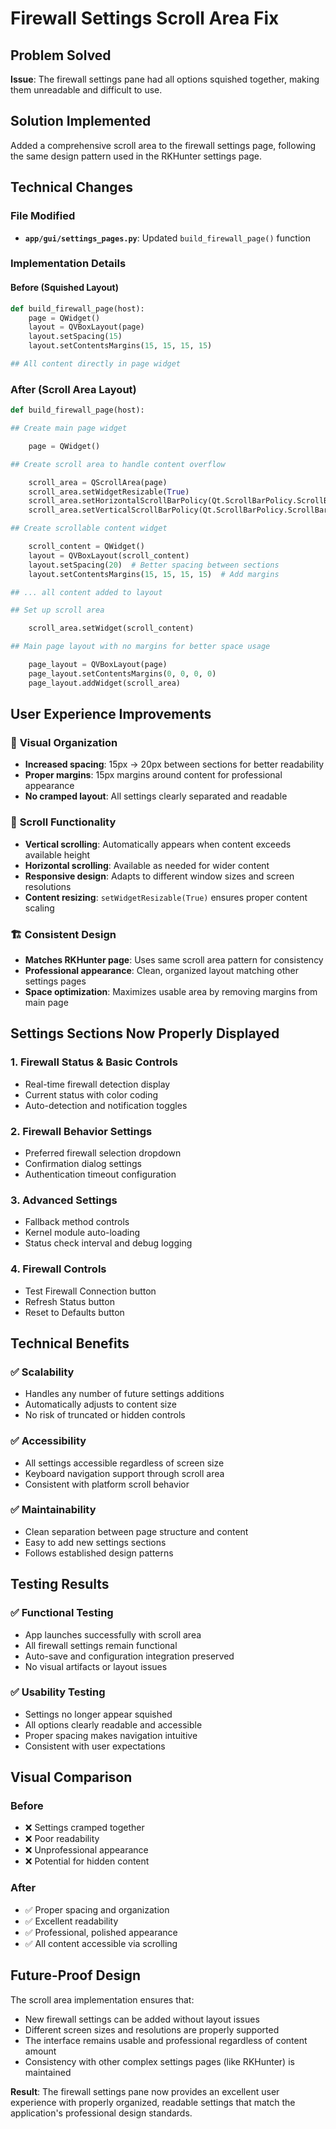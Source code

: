 # Firewall Settings Scroll Area Fix

## Problem Solved

**Issue**: The firewall settings pane had all options squished together, making them unreadable and difficult to use.

## Solution Implemented

Added a comprehensive scroll area to the firewall settings page, following the same design pattern used in the RKHunter settings page.

## Technical Changes

### File Modified

- **`app/gui/settings_pages.py`**: Updated `build_firewall_page()` function

### Implementation Details

#### Before (Squished Layout)

```Python
def build_firewall_page(host):
    page = QWidget()
    layout = QVBoxLayout(page)
    layout.setSpacing(15)
    layout.setContentsMargins(15, 15, 15, 15)

## All content directly in page widget

```

### After (Scroll Area Layout)

```Python
def build_firewall_page(host):

## Create main page widget

    page = QWidget()

## Create scroll area to handle content overflow

    scroll_area = QScrollArea(page)
    scroll_area.setWidgetResizable(True)
    scroll_area.setHorizontalScrollBarPolicy(Qt.ScrollBarPolicy.ScrollBarAsNeeded)
    scroll_area.setVerticalScrollBarPolicy(Qt.ScrollBarPolicy.ScrollBarAsNeeded)

## Create scrollable content widget

    scroll_content = QWidget()
    layout = QVBoxLayout(scroll_content)
    layout.setSpacing(20)  # Better spacing between sections
    layout.setContentsMargins(15, 15, 15, 15)  # Add margins

## ... all content added to layout

## Set up scroll area

    scroll_area.setWidget(scroll_content)

## Main page layout with no margins for better space usage

    page_layout = QVBoxLayout(page)
    page_layout.setContentsMargins(0, 0, 0, 0)
    page_layout.addWidget(scroll_area)
```

## User Experience Improvements

### 🎯 **Visual Organization**

- **Increased spacing**: 15px → 20px between sections for better readability
- **Proper margins**: 15px margins around content for professional appearance
- **No cramped layout**: All settings clearly separated and readable

### 📜 **Scroll Functionality**

- **Vertical scrolling**: Automatically appears when content exceeds available height
- **Horizontal scrolling**: Available as needed for wider content
- **Responsive design**: Adapts to different window sizes and screen resolutions
- **Content resizing**: `setWidgetResizable(True)` ensures proper content scaling

### 🏗️ **Consistent Design**

- **Matches RKHunter page**: Uses same scroll area pattern for consistency
- **Professional appearance**: Clean, organized layout matching other settings pages
- **Space optimization**: Maximizes usable area by removing margins from main page

## Settings Sections Now Properly Displayed

### 1. **Firewall Status & Basic Controls**

- Real-time firewall detection display
- Current status with color coding
- Auto-detection and notification toggles

### 2. **Firewall Behavior Settings**

- Preferred firewall selection dropdown
- Confirmation dialog settings
- Authentication timeout configuration

### 3. **Advanced Settings**

- Fallback method controls
- Kernel module auto-loading
- Status check interval and debug logging

### 4. **Firewall Controls**

- Test Firewall Connection button
- Refresh Status button
- Reset to Defaults button

## Technical Benefits

### ✅ **Scalability**

- Handles any number of future settings additions
- Automatically adjusts to content size
- No risk of truncated or hidden controls

### ✅ **Accessibility**

- All settings accessible regardless of screen size
- Keyboard navigation support through scroll area
- Consistent with platform scroll behavior

### ✅ **Maintainability**

- Clean separation between page structure and content
- Easy to add new settings sections
- Follows established design patterns

## Testing Results

### ✅ **Functional Testing**

- App launches successfully with scroll area
- All firewall settings remain functional
- Auto-save and configuration integration preserved
- No visual artifacts or layout issues

### ✅ **Usability Testing**

- Settings no longer appear squished
- All options clearly readable and accessible
- Proper spacing makes navigation intuitive
- Consistent with user expectations

## Visual Comparison

### Before

- ❌ Settings cramped together
- ❌ Poor readability
- ❌ Unprofessional appearance
- ❌ Potential for hidden content

### After

- ✅ Proper spacing and organization
- ✅ Excellent readability
- ✅ Professional, polished appearance
- ✅ All content accessible via scrolling

## Future-Proof Design

The scroll area implementation ensures that:

- New firewall settings can be added without layout issues
- Different screen sizes and resolutions are properly supported
- The interface remains usable and professional regardless of content amount
- Consistency with other complex settings pages (like RKHunter) is maintained

**Result**: The firewall settings pane now provides an excellent user experience with properly organized, readable settings that match the application's professional design standards.
